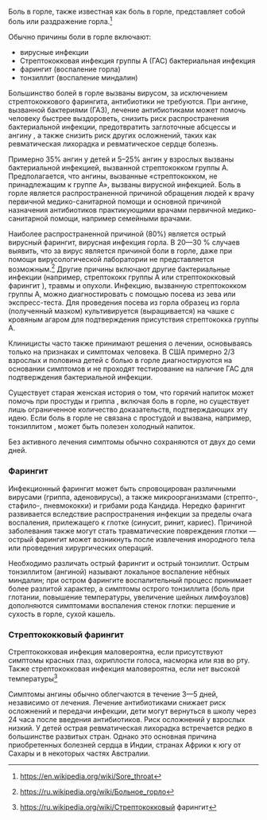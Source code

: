 Боль в горле, также известная как боль в горле, представляет собой боль или раздражение горла.[^1]

[^1]: https://en.wikipedia.org/wiki/Sore_throat

Обычно причины боли в горле включают:
- вирусные инфекции
- Стрептококковая инфекция группы А (ГАС) бактериальная инфекция
- фарингит (воспаление горла)
- тонзиллит (воспаление миндалин)

Большинство болей в горле вызваны вирусом, за исключением стрептококкового фарингита, антибиотики не требуются. При ангине, вызванной бактериями (ГАЗ), лечение антибиотиками может помочь человеку быстрее выздороветь, снизить риск распространения бактериальной инфекции, предотвратить заглоточные абсцессы и ангину , а также снизить риск других осложнений, таких как ревматическая лихорадка и ревматическое сердце болезнь.

Примерно 35% ангин у детей и 5–25% ангин у взрослых вызваны бактериальной инфекцией, вызванной стрептококком группы А. Предполагается, что ангины, вызванные «стрептококком, не принадлежащим к группе А», вызваны вирусной инфекцией. Боль в горле является распространенной причиной обращения людей к врачу первичной медико-санитарной помощи и основной причиной назначения антибиотиков практикующими врачами первичной медико-санитарной помощи, например семейными врачами.

Наиболее распространенной причиной (80%) является острый вирусный фарингит, вирусная инфекция горла. В 20—30 % случаев выявить, что за вирус является причиной боли в горле, даже при помощи вирусологической лаборатории не представляется возможным.[^2] Другие причины включают другие бактериальные инфекции (например, стрептококк группы А или стрептококковый фарингит ), травмы и опухоли. Инфекцию, вызванную стрептококком группы А, можно диагностировать с помощью посева из зева или экспресс-теста. Для проведения посева из горла образец из горла (полученный мазком) культивируется (выращивается) на чашке с кровяным агаром для подтверждения присутствия стрептококка группы А.

[^2]: https://ru.wikipedia.org/wiki/Больное_горло

Клиницисты часто также принимают решения о лечении, основываясь только на признаках и симптомах человека. В США примерно 2/3 взрослых и половина детей с болью в горле диагностируются на основании симптомов и не проходят тестирование на наличие ГАС для подтверждения бактериальной инфекции.

Существует старая женская история о том, что горячий напиток может помочь при простуды и гриппа , включая боль в горле, но существует лишь ограниченное количество доказательств, подтверждающих эту идею. Если боль в горле не связана с простудой и вызвана, например, тонзиллитом , может быть полезен холодный напиток. 

Без активного лечения симптомы обычно сохраняются от двух до семи дней.

### Фарингит
Инфекционный фарингит может быть спровоцирован различными вирусами (гриппа, аденовирусы), а также микроорганизмами (стрепто-, стафило-, пневмококки) и грибами рода Кандида. Нередко фарингит развивается вследствие распространения инфекции за пределы очага воспаления, прилежащего к глотке (синусит, ринит, кариес). Причиной заболевания также могут стать травматические повреждения глотки — острый фарингит может возникнуть после извлечения инородного тела или проведения хирургических операций.

Необходимо различать острый фарингит и острый тонзиллит. Острым тонзиллитом (ангиной) называют локальное воспаление нёбных миндалин; при остром фарингите воспалительный процесс принимает более разлитой характер, а симптомы острого тонзиллита (боль при глотании, повышение температуры, увеличение шейных лимфоузлов) дополняются симптомами воспаления стенок глотки: першение и сухость в горле, сухой кашель.

### Стрептококковый фарингит
Стрептококковая инфекция маловероятна, если присутствуют симптомы красных глаз, охриплости голоса, насморка или язв во рту. Также стрептококковая инфекция маловероятна, если нет высокой температуры[^3]

[^3]: https://ru.wikipedia.org/wiki/Стрептококковый фарингит

Симптомы ангины обычно облегчаются в течение 3—5 дней, независимо от лечения. Лечение антибиотиками снижает риск осложнений и передачи инфекции, дети могут вернуться в школу через 24 часа после введения антибиотиков. Риск осложнений у взрослых низкий. У детей острая ревматическая лихорадка встречается редко в большинстве развитых стран. Однако это основная причина приобретенных болезней сердца в Индии, странах Африки к югу от Сахары и в некоторых частях Австралии.
